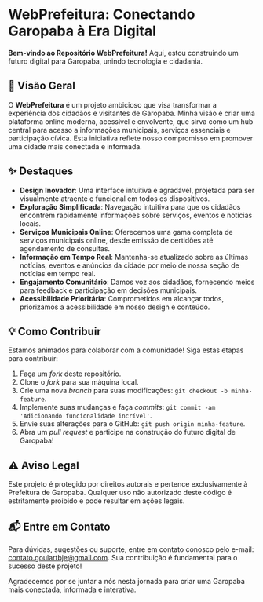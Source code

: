# WebPrefeitura: Conectando Garopaba à Era Digital

**Bem-vindo ao Repositório WebPrefeitura!** Aqui, estou construindo um futuro digital para Garopaba, unindo tecnologia e cidadania.

## 🏢 Visão Geral

O **WebPrefeitura** é um projeto ambicioso que visa transformar a experiência dos cidadãos e visitantes de Garopaba. Minha visão é criar uma plataforma online moderna, acessível e envolvente, que sirva como um hub central para acesso a informações municipais, serviços essenciais e participação cívica. Esta iniciativa reflete nosso compromisso em promover uma cidade mais conectada e informada.

## ✨ Destaques

- **Design Inovador**: Uma interface intuitiva e agradável, projetada para ser visualmente atraente e funcional em todos os dispositivos.
- **Exploração Simplificada**: Navegação intuitiva para que os cidadãos encontrem rapidamente informações sobre serviços, eventos e notícias locais.
- **Serviços Municipais Online**: Oferecemos uma gama completa de serviços municipais online, desde emissão de certidões até agendamento de consultas.
- **Informação em Tempo Real**: Mantenha-se atualizado sobre as últimas notícias, eventos e anúncios da cidade por meio de nossa seção de notícias em tempo real.
- **Engajamento Comunitário**: Damos voz aos cidadãos, fornecendo meios para feedback e participação em decisões municipais.
- **Acessibilidade Prioritária**: Comprometidos em alcançar todos, priorizamos a acessibilidade em nosso design e conteúdo.

## 💡 Como Contribuir

Estamos animados para colaborar com a comunidade! Siga estas etapas para contribuir:

1. Faça um *fork* deste repositório.
2. Clone o *fork* para sua máquina local.
3. Crie uma nova *branch* para suas modificações: `git checkout -b minha-feature`.
4. Implemente suas mudanças e faça *commits*: `git commit -am 'Adicionando funcionalidade incrível'`.
5. Envie suas alterações para o GitHub: `git push origin minha-feature`.
6. Abra um *pull request* e participe na construção do futuro digital de Garopaba!

## ⚠️ Aviso Legal

Este projeto é protegido por direitos autorais e pertence exclusivamente à Prefeitura de Garopaba. Qualquer uso não autorizado deste código é estritamente proibido e pode resultar em ações legais.

## 📬 Entre em Contato

Para dúvidas, sugestões ou suporte, entre em contato conosco pelo e-mail: contato.goulartbje@gmail.com. Sua contribuição é fundamental para o sucesso deste projeto!

Agradecemos por se juntar a nós nesta jornada para criar uma Garopaba mais conectada, informada e interativa.
